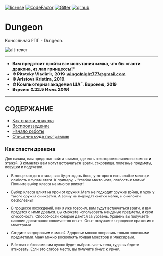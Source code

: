 [![license](https://img.shields.io/github/license/mashape/apistatus.svg)](https://github.com/itstep-vrn/GhostHunter/blob/master/LICENSE) [![CodeFactor](https://www.codefactor.io/repository/github/itstep-vrn/dungeon/badge)](https://www.codefactor.io/repository/github/itstep-vrn/dungeon) [![Gitter](https://badges.gitter.im/itstep-vrn/GhostHunter.svg)](https://gitter.im/itstep-vrn/GhostHunter?utm_source=badge&utm_medium=badge&utm_campaign=pr-badge) 
[![github](https://github.githubassets.com/favicon.ico)](https://github.com/wingofnight)

# Dungeon
Консольная РПГ - Dungeon. 

![alt-текст](https://github.com/wingofnight/TrashMashine/blob/master/1111.png "Gost Hunter")

***
- **Вам предстоит пройти все испытания замка, что бы спасти дракона, из лап принцессы!***
- **© Pitetsky Vladimir, 2019. wingofnight777@gmail.com**
- **© Aristova Kristina, 2019.**
- **© Компьютерная академия ШАГ. Воронеж, 2019**
- **Версия: 0.22.5 Июль 2019)**
***
## СОДЕРЖАНИЕ

- [Как спасти дракона](#chu)  
- [Воспроизведение](#relis)  
- [Начало работы](#Get)  
- [Описание кода программы](#code)  

### <a name="chu"> Как спасти дракона</a>

<small>Для начала, вам предстоит войти в замок, где есть некоторое количество комнат и этажей.
В комнатах вам могут встрачаться: враги, сокровища, полезные предметы, ловушки и подсказки. 
- В конце каждого этажа, вас будет ждать босс, у которого есть слабое место, и слабость к типам
атаки. К примеру, - "слабое место нога, слабость к магии". Помните выбор класса на многое влияет!

- Выбор класса влият на урон от оружия. Магу не подходит оружие война, и урон у такого оружия
снижается. А войну не подходят свитки магии, и они почти бесполезны!

- В процессе похождений, как я уже говорил, вам будут встречаться враги, и вам придется
с ними драться. Вы сможете использовать найденые предметы, и свои способности. Способности 
которые даются за уровень. Уровень вы получаете накопив достаточное колличество опыта.
Опыт получаете в процессе сражения с монстрами. 

- Следите за здоровьем и маной. Здоровье можно поправить только полезными предметами.
Ману можно восполнять убивая монстров и элексирами.

- В битвах с боссами вам нужно будет выбрать часть тела, куда вы будете атаковать. 
Если это слабое место, вы получите бонус к урону.

